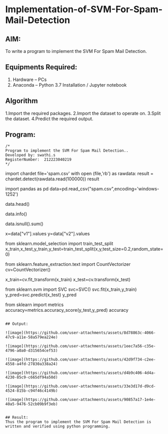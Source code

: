 # Implementation-of-SVM-For-Spam-Mail-Detection

## AIM:
To write a program to implement the SVM For Spam Mail Detection.

## Equipments Required:
1. Hardware – PCs
2. Anaconda – Python 3.7 Installation / Jupyter notebook

## Algorithm
 1.Import the required packages.
2.Import the dataset to operate on.
3.Split the dataset.
4.Predict the required output.

## Program:
```
/*
Program to implement the SVM For Spam Mail Detection..
Developed by: swathi.s
RegisterNumber:  212223040219
*/
````
import chardet
file='spam.csv'
with open (file,'rb') as rawdata:
    result = chardet.detect(rawdata.read(100000))
result

import pandas as pd
data=pd.read_csv("spam.csv",encoding='windows-1252')

data.head()

data.info()

data.isnull().sum()

x=data["v1"].values
y=data["v2"].values

from sklearn.model_selection import train_test_split
x_train,x_test,y_train,y_test=train_test_split(x,y,test_size=0.2,random_state=0)

from sklearn.feature_extraction.text import CountVectorizer
cv=CountVectorizer()

x_train=cv.fit_transform(x_train)
x_test=cv.transform(x_test)

from sklearn.svm import SVC
svc=SVC()
svc.fit(x_train,y_train)
y_pred=svc.predict(x_test)
y_pred

from sklearn import metrics
accuracy=metrics.accuracy_score(y_test,y_pred)
accuracy
````

## Output:

![image](https://github.com/user-attachments/assets/8d78863c-4066-47c9-a11e-58a579ea224e)

![image](https://github.com/user-attachments/assets/1eec7a56-c35e-4796-a0a0-d315654cef53)

![image](https://github.com/user-attachments/assets/42d9f734-c2ee-4558-a4fd-27830a338a24)

![image](https://github.com/user-attachments/assets/d4b9c406-4d4a-4230-85c9-c665df94a50d)

![image](https://github.com/user-attachments/assets/33e3d17d-d9cd-4524-815b-c94f46c4149b)

![image](https://github.com/user-attachments/assets/90857a17-1e4e-40a5-9476-52cb09b9f3eb)


## Result:
Thus the program to implement the SVM For Spam Mail Detection is written and verified using python programming.
